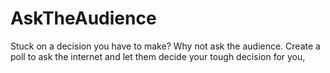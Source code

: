 # AskTheAudience
Stuck on a decision you have to make? Why not ask the audience. Create a poll to ask the internet and let them decide your tough decision for you,
